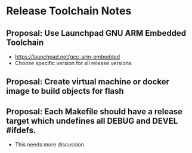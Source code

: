 # Release Toolchain Notes

## Proposal: Use Launchpad GNU ARM Embedded Toolchain

* https://launchpad.net/gcc-arm-embedded
 * Choose specific version for all release versions

## Proposal: Create virtual machine or docker image to build objects for flash


## Proposal: Each Makefile should have a release target which undefines all DEBUG and DEVEL #ifdefs.
	
* This needs more discussion





